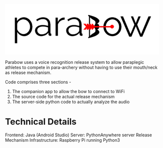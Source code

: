![parabow](https://github.com/jakebildy/parabow/blob/master/assets/parabow_logo.png?raw=true)

Parabow uses a voice recognition release system to allow paraplegic athletes to compete in para-archery without having to use their mouth/neck as release mechanism.

Code comprises three sections - 

1. The companion app to allow the bow to connect to WiFi
2. The source code for the actual release mechanism
3. The server-side python code to actually analyze the audio

# Technical Details
 Frontend: Java (Android Studio)
 Server: PythonAnywhere server
 Release Mechanism Infrastructure: Raspberry Pi running Python3
